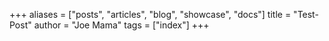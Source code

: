 +++
aliases = ["posts", "articles", "blog", "showcase", "docs"]
title = "Test-Post"
author = "Joe Mama"
tags = ["index"]
+++
